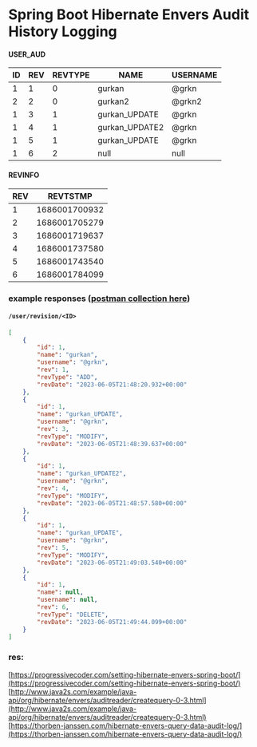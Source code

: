 # Spring Boot Hibernate Envers Audit History Logging

#### USER_AUD

| ID | REV | REVTYPE | NAME           | USERNAME |
|----|-----|---------|----------------|----------|
| 1  | 1   | 0       | gurkan         | @grkn    |
| 2  | 2   | 0       | gurkan2        | @grkn2   |
| 1  | 3   | 1       | gurkan_UPDATE  | @grkn    |
| 1  | 4   | 1       | gurkan_UPDATE2 | @grkn    |
| 1  | 5   | 1       | gurkan_UPDATE  | @grkn    |
| 1  | 6   | 2       | null           | null     |

#### REVINFO

| REV | REVTSTMP        |
|-----|----------------|
| 1   | 1686001700932  |
| 2   | 1686001705279  |
| 3   | 1686001719637  |
| 4   | 1686001737580  |
| 5   | 1686001743540  |
| 6   | 1686001784099  |



### example responses ([postman collection here](https://github.com/gurkanucar/hibernate-envers-audit-history/blob/master/hibernate-envers-audit-history.postman_collection.json))

#### ```/user/revision/<ID>```

```json
[
    {
        "id": 1,
        "name": "gurkan",
        "username": "@grkn",
        "rev": 1,
        "revType": "ADD",
        "revDate": "2023-06-05T21:48:20.932+00:00"
    },
    {
        "id": 1,
        "name": "gurkan_UPDATE",
        "username": "@grkn",
        "rev": 3,
        "revType": "MODIFY",
        "revDate": "2023-06-05T21:48:39.637+00:00"
    },
    {
        "id": 1,
        "name": "gurkan_UPDATE2",
        "username": "@grkn",
        "rev": 4,
        "revType": "MODIFY",
        "revDate": "2023-06-05T21:48:57.580+00:00"
    },
    {
        "id": 1,
        "name": "gurkan_UPDATE",
        "username": "@grkn",
        "rev": 5,
        "revType": "MODIFY",
        "revDate": "2023-06-05T21:49:03.540+00:00"
    },
    {
        "id": 1,
        "name": null,
        "username": null,
        "rev": 6,
        "revType": "DELETE",
        "revDate": "2023-06-05T21:49:44.099+00:00"
    }
]
```



### res:
[https://progressivecoder.com/setting-hibernate-envers-spring-boot/](https://progressivecoder.com/setting-hibernate-envers-spring-boot/)
[http://www.java2s.com/example/java-api/org/hibernate/envers/auditreader/createquery-0-3.html](http://www.java2s.com/example/java-api/org/hibernate/envers/auditreader/createquery-0-3.html)
[https://thorben-janssen.com/hibernate-envers-query-data-audit-log/](https://thorben-janssen.com/hibernate-envers-query-data-audit-log/)
